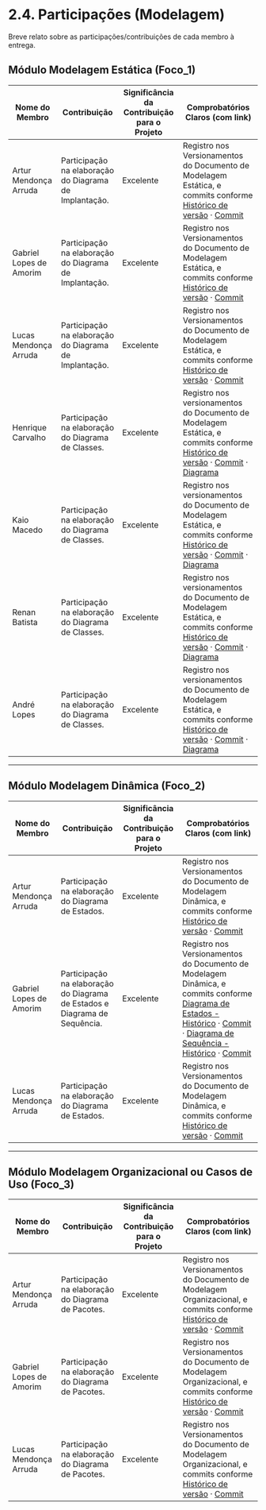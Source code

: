 # 2.4. Participações (Modelagem)

Breve relato sobre as participações/contribuições de cada membro à entrega. 

## Módulo Modelagem Estática (Foco_1)

| Nome do Membro        | Contribuição                                | Significância da Contribuição para o Projeto | Comprobatórios Claros (com link) |
|------------------------|---------------------------------------------|---------------------------------------------|----------------------------------|
| Artur Mendonça Arruda | Participação na elaboração do Diagrama de Implantação. | Excelente | Registro nos Versionamentos do Documento de Modelagem Estática, e commits conforme [Histórico de versão](https://github.com/UnBArqDsw2025-2-Turma02/2025.2_T02_G4_SustentabilidadeJ-_Entrega_02/blob/main/docs/Modelagem/2.1.3.DiagramaImplantacao.md) · [Commit](https://github.com/UnBArqDsw2025-2-Turma02/2025.2_T02_G4_SustentabilidadeJ-_Entrega_02/commit/62deb5cd382101a6d7242c33f376e465d92ba002) |
| Gabriel Lopes de Amorim | Participação na elaboração do Diagrama de Implantação. | Excelente | Registro nos Versionamentos do Documento de Modelagem Estática, e commits conforme [Histórico de versão](https://github.com/UnBArqDsw2025-2-Turma02/2025.2_T02_G4_SustentabilidadeJ-_Entrega_02/blob/main/docs/Modelagem/2.1.3.DiagramaImplantacao.md) · [Commit](https://github.com/UnBArqDsw2025-2-Turma02/2025.2_T02_G4_SustentabilidadeJ-_Entrega_02/commit/62deb5cd382101a6d7242c33f376e465d92ba002) |
| Lucas Mendonça Arruda | Participação na elaboração do Diagrama de Implantação. | Excelente | Registro nos Versionamentos do Documento de Modelagem Estática, e commits conforme [Histórico de versão](https://github.com/UnBArqDsw2025-2-Turma02/2025.2_T02_G4_SustentabilidadeJ-_Entrega_02/blob/main/docs/Modelagem/2.1.3.DiagramaImplantacao.md) · [Commit](https://github.com/UnBArqDsw2025-2-Turma02/2025.2_T02_G4_SustentabilidadeJ-_Entrega_02/commit/90857ae93c9f2e40cddee121a961bd423e7b608e) |
| Henrique Carvalho      | Participação na elaboração do Diagrama de Classes. | Excelente | Registro nos versionamentos do Documento de Modelagem Estática, e commits conforme [Histórico de versão](https://github.com/UnBArqDsw2025-2-Turma02/2025.2_T02_G4_SustentabilidadeJ-_Entrega_02/blob/main/docs/Modelagem/2.1.1.DiagramaClasse.md) · [Commit](https://github.com/UnBArqDsw2025-2-Turma02/2025.2_T02_G4_SustentabilidadeJ-_Entrega_02/commit/b565b9b1442fdcb386c3e09feb6399a449b2be05) · [Diagrama](https://github.com/UnBArqDsw2025-2-Turma02/2025.2_T02_G4_SustentabilidadeJ-_Entrega_02/blob/main/docs/assets/Diagrama.de.Classes.drawio.png) |
| Kaio Macedo            | Participação na elaboração do Diagrama de Classes. | Excelente | Registro nos versionamentos do Documento de Modelagem Estática, e commits conforme [Histórico de versão](https://github.com/UnBArqDsw2025-2-Turma02/2025.2_T02_G4_SustentabilidadeJ-_Entrega_02/blob/main/docs/Modelagem/2.1.1.DiagramaClasse.md) · [Commit](https://github.com/UnBArqDsw2025-2-Turma02/2025.2_T02_G4_SustentabilidadeJ-_Entrega_02/commit/b565b9b1442fdcb386c3e09feb6399a449b2be05) · [Diagrama](https://github.com/UnBArqDsw2025-2-Turma02/2025.2_T02_G4_SustentabilidadeJ-_Entrega_02/blob/main/docs/assets/Diagrama.de.Classes.drawio.png) |
| Renan Batista          | Participação na elaboração do Diagrama de Classes. | Excelente | Registro nos versionamentos do Documento de Modelagem Estática, e commits conforme [Histórico de versão](https://github.com/UnBArqDsw2025-2-Turma02/2025.2_T02_G4_SustentabilidadeJ-_Entrega_02/blob/main/docs/Modelagem/2.1.1.DiagramaClasse.md) · [Commit](https://github.com/UnBArqDsw2025-2-Turma02/2025.2_T02_G4_SustentabilidadeJ-_Entrega_02/commit/b565b9b1442fdcb386c3e09feb6399a449b2be05) · [Diagrama](https://github.com/UnBArqDsw2025-2-Turma02/2025.2_T02_G4_SustentabilidadeJ-_Entrega_02/blob/main/docs/assets/Diagrama.de.Classes.drawio.png) |
| André Lopes            | Participação na elaboração do Diagrama de Classes. | Excelente | Registro nos versionamentos do Documento de Modelagem Estática, e commits conforme [Histórico de versão](https://github.com/UnBArqDsw2025-2-Turma02/2025.2_T02_G4_SustentabilidadeJ-_Entrega_02/blob/main/docs/Modelagem/2.1.1.DiagramaClasse.md) · [Commit](https://github.com/UnBArqDsw2025-2-Turma02/2025.2_T02_G4_SustentabilidadeJ-_Entrega_02/commit/b565b9b1442fdcb386c3e09feb6399a449b2be05) · [Diagrama](https://github.com/UnBArqDsw2025-2-Turma02/2025.2_T02_G4_SustentabilidadeJ-_Entrega_02/blob/main/docs/assets/Diagrama.de.Classes.drawio.png) |
---

## Módulo Modelagem Dinâmica (Foco_2)

| Nome do Membro        | Contribuição                                | Significância da Contribuição para o Projeto | Comprobatórios Claros (com link) |
|------------------------|---------------------------------------------|---------------------------------------------|----------------------------------|
| Artur Mendonça Arruda | Participação na elaboração do Diagrama de Estados. | Excelente | Registro nos Versionamentos do Documento de Modelagem Dinâmica, e commits conforme [Histórico de versão](https://github.com/UnBArqDsw2025-2-Turma02/2025.2_T02_G4_SustentabilidadeJ-_Entrega_02/blob/main/docs/Modelagem/2.2.4.DiagramaEstados.md) · [Commit](https://github.com/UnBArqDsw2025-2-Turma02/2025.2_T02_G4_SustentabilidadeJ-_Entrega_02/commit/4e39707bfadfe46004c6a077a05ee69e6adde343) |
| Gabriel Lopes de Amorim | Participação na elaboração do Diagrama de Estados e Diagrama de Sequência. | Excelente | Registro nos Versionamentos do Documento de Modelagem Dinâmica, e commits conforme [Diagrama de Estados - Histórico](https://github.com/UnBArqDsw2025-2-Turma02/2025.2_T02_G4_SustentabilidadeJ-_Entrega_02/blob/main/docs/Modelagem/2.2.4.DiagramaEstados.md) · [Commit](https://github.com/UnBArqDsw2025-2-Turma02/2025.2_T02_G4_SustentabilidadeJ-_Entrega_02/commit/c4b44e73a2babeb3e4192385dda98fe3955ffe64) · [Diagrama de Sequência - Histórico](https://github.com/UnBArqDsw2025-2-Turma02/2025.2_T02_G4_SustentabilidadeJ-_Entrega_02/blob/main/docs/Modelagem/2.2.1.DiagramaDeSequencia.md) · [Commit](https://github.com/UnBArqDsw2025-2-Turma02/2025.2_T02_G4_SustentabilidadeJ-_Entrega_02/commit/ed1c501b8c88749f310924334ead60d6e50eff21) |
| Lucas Mendonça Arruda | Participação na elaboração do Diagrama de Estados. | Excelente | Registro nos Versionamentos do Documento de Modelagem Dinâmica, e commits conforme [Histórico de versão](https://github.com/UnBArqDsw2025-2-Turma02/2025.2_T02_G4_SustentabilidadeJ-_Entrega_02/blob/main/docs/Modelagem/2.2.4.DiagramaEstados.md) · [Commit](https://github.com/UnBArqDsw2025-2-Turma02/2025.2_T02_G4_SustentabilidadeJ-_Entrega_02/commit/90857ae93c9f2e40cddee121a961bd423e7b608e) |

---

## Módulo Modelagem Organizacional ou Casos de Uso (Foco_3)

| Nome do Membro        | Contribuição                                | Significância da Contribuição para o Projeto | Comprobatórios Claros (com link) |
|------------------------|---------------------------------------------|---------------------------------------------|----------------------------------|
| Artur Mendonça Arruda | Participação na elaboração do Diagrama de Pacotes. | Excelente | Registro nos Versionamentos do Documento de Modelagem Organizacional, e commits conforme [Histórico de versão](https://github.com/UnBArqDsw2025-2-Turma02/2025.2_T02_G4_SustentabilidadeJ-_Entrega_02/blob/main/docs/Modelagem/2.3.1.DiagramaDePacote.md) · [Commit](https://github.com/UnBArqDsw2025-2-Turma02/2025.2_T02_G4_SustentabilidadeJ-_Entrega_02/commit/a5d237ece880b39d455973cff442ebcab1fd59f7) |
| Gabriel Lopes de Amorim | Participação na elaboração do Diagrama de Pacotes. | Excelente | Registro nos Versionamentos do Documento de Modelagem Organizacional, e commits conforme [Histórico de versão](https://github.com/UnBArqDsw2025-2-Turma02/2025.2_T02_G4_SustentabilidadeJ-_Entrega_02/blob/main/docs/Modelagem/2.3.1.DiagramaDePacote.md) · [Commit](https://github.com/UnBArqDsw2025-2-Turma02/2025.2_T02_G4_SustentabilidadeJ-_Entrega_02/commit/a5d237ece880b39d455973cff442ebcab1fd59f7) |
| Lucas Mendonça Arruda | Participação na elaboração do Diagrama de Pacotes. | Excelente | Registro nos Versionamentos do Documento de Modelagem Organizacional, e commits conforme [Histórico de versão](https://github.com/UnBArqDsw2025-2-Turma02/2025.2_T02_G4_SustentabilidadeJ-_Entrega_02/blob/main/docs/Modelagem/2.3.1.DiagramaDePacote.md) · [Commit](https://github.com/UnBArqDsw2025-2-Turma02/2025.2_T02_G4_SustentabilidadeJ-_Entrega_02/commit/a5d237ece880b39d455973cff442ebcab1fd59f7) |
